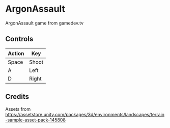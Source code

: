 # ArgonAssault
ArgonAssault game from gamedev.tv

## Controls
|Action|Key|
|-|-|
|Space | Shoot|
|A | Left|
|D | Right|

## Credits
Assets from https://assetstore.unity.com/packages/3d/environments/landscapes/terrain-sample-asset-pack-145808
